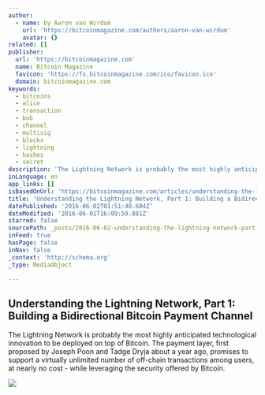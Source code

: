 ```yaml
---
author:
  - name: by Aaron van Wirdum
    url: 'https://bitcoinmagazine.com/authors/aaron-van-wirdum'
    avatar: {}
related: []
publisher:
  url: 'https://bitcoinmagazine.com'
  name: Bitcoin Magazine
  favicon: 'https://fs.bitcoinmagazine.com/ico/favicon.ico'
  domain: bitcoinmagazine.com
keywords:
  - bitcoins
  - alice
  - transaction
  - bob
  - channel
  - multisig
  - blocks
  - lightning
  - hashes
  - secret
description: 'The Lightning Network is probably the most highly anticipated technological innovation to be deployed on top of Bitcoin. The payment layer, first proposed by Joseph Poon and Tadge Dryja about a year ago, promises to support a virtually unlimited number of off-chain transactions among users, at nearly no cost - while leveraging the security offered by Bitcoin.'
inLanguage: en
app_links: []
isBasedOnUrl: 'https://bitcoinmagazine.com/articles/understanding-the-lightning-network-part-building-a-bidirectional-payment-channel-1464710791'
title: 'Understanding the Lightning Network, Part 1: Building a Bidirectional Bitcoin Payment Channel'
datePublished: '2016-06-02T01:51:40.604Z'
dateModified: '2016-06-01T16:09:59.881Z'
starred: false
sourcePath: _posts/2016-06-02-understanding-the-lightning-network-part-1-building-a-bidi.md
inFeed: true
hasPage: false
inNav: false
_context: 'http://schema.org'
_type: MediaObject

---
```

<article style=""><h1>Understanding the Lightning Network, Part 1: Building a Bidirectional Bitcoin Payment Channel</h1><p>The Lightning Network is probably the most highly anticipated technological innovation to be deployed on top of Bitcoin. The payment layer, first proposed by Joseph Poon and Tadge Dryja about a year ago, promises to support a virtually unlimited number of off-chain transactions among users, at nearly no cost - while leveraging the security offered by Bitcoin.</p><img src="https://fs.bitcoinmagazine.com/img/articles/understanding-the-lightning-network-part-building-a-bidirectional-payment-channel-26.jpg" /></article>
